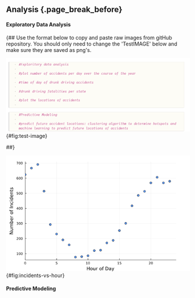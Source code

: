 ## Analysis {.page_break_before}

#### Exploratory Data Analysis
{##
  Use the format below to copy and paste raw images from gitHub repository. You should only need to change the 'TestIMAGE' below and make sure they are saved as png's. 


![Test Image](https://raw.githubusercontent.com/uiceds/project-team-front-row/main/content/images/TestIMAGE.png "Test Image"){#fig:test-image}

##}

![Incidents vs Hour of Day](https://raw.githubusercontent.com/uiceds/project-team-front-row/main/content/images/IncidentsVSHour.png "Incidents vs Hour of Day"){#fig:incidents-vs-hour}

#### Predictive Modeling



